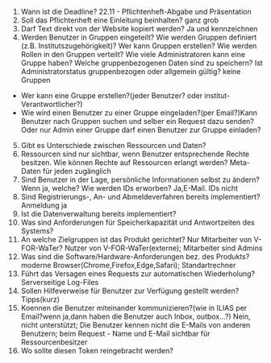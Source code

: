 1. Wann ist die Deadline?
22.11 - Pflichtenheft-Abgabe und Präsentation
2. Soll das Pflichtenheft eine Einleitung beinhalten? ganz grob
3. Darf Text direkt von der Website kopiert werden? Ja und kennzeichnen
4. Werden Benutzer in Gruppen eingeteilt? Wie werden Gruppen definiert (z.B. Institutszugehörigkeit)? Wer kann Gruppen erstellen? Wie werden Rollen in den Gruppen verteilt? Wie viele Administratoren kann eine Gruppe haben? Welche gruppenbezogenen Daten sind zu speichern? Ist Administratorstatus gruppenbezogen oder allgemein gültig? keine Gruppen
- Wer kann eine Gruppe erstellen?(jeder Benutzer? oder institut-Verantwortlicher?)
- Wie wird einen Benutzer zu einer Gruppe eingeladen?(per Email?)Kann Benutzer nach Gruppen suchen und selber ein Request dazu senden? Oder nur Admin einer Gruppe darf einen Benutzer zur Gruppe einladen?
5. Gibt es Unterschiede zwischen Ressourcen und Daten? 
6. Ressourcen sind nur sichtbar, wenn Benutzer entsprechende Rechte besitzen. Wie können Rechte auf Ressourcen erlangt werden? Meta-Daten für jeden zugänglich
7. Sind Benutzer in der Lage, persönliche Informationen selbst zu ändern? Wenn ja, welche? Wie werden IDs erworben? Ja,E-Mail. IDs nicht
8. Sind Registrierungs-, An- und Abmeldeverfahren bereits implementiert? Anmeldung ja 
9. Ist die Datenverwaltung bereits implementiert?
10. Was sind Anforderungen für Speicherkapazität und Antwortzeiten des Systems?
11. An welche Zielgruppen ist das Produkt gerichtet? Nur Mitarbeiter von V-FOR-WaTer? Nutzer von V-FOR-WaTer(externe); Mitarbeiter sind Admins
12. Was sind die Software/Hardware-Anforderungen bez. des Produkts? moderne Browser(Chrome,Firefox,Edge,Safari); Standartrechner
13. Führt das Versagen eines Requests zur automatischen Wiederholung? Serverseitige Log-Files
14. Sollen Hilfeverweise für Benutzer zur Verfügung gestellt werden? Tipps(kurz)
15. Koennen die Benutzer miteinander kommunizieren?(wie in ILIAS per Email?wenn ja,dann haben die Benutzer auch  Inbox, outbox...?) Nein, nicht unterstützt; Die Benutzer kennen nicht die E-Mails von anderen Benutzern; beim Request - Name und E-Mail sichtbar für Ressourcenbesitzer 
16. Wo sollte diesen Token reingebracht werden? 

